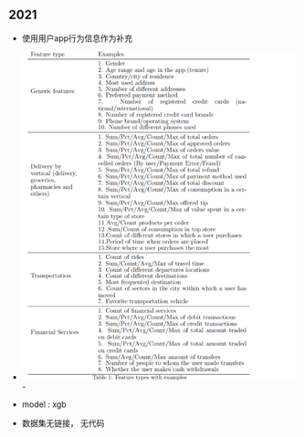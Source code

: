 ## 2021

- 使用用户app行为信息作为补充
- ![image-20220221151332307](Super-appbehavioral%20Patterns%20in%20Credit%20Risk%20Models.assets/image-20220221151332307.png)- 

- model : xgb
- 数据集无链接， 无代码